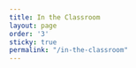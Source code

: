 ```yaml
---
title: In the Classroom
layout: page
order: '3'
sticky: true
permalink: "/in-the-classroom"
---
```

